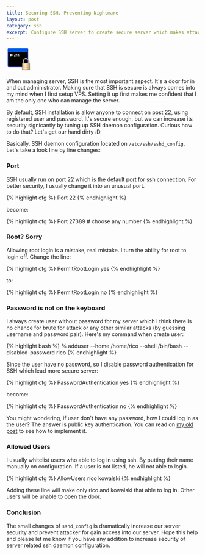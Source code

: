 ```yaml
---
title: Securing SSH, Preventing Nightmare
layout: post
category: ssh
excerpt: Configure SSH server to create secure server which makes attackers go away.
---
```


<img src="/img/ssh.png" alt="ssh" class="right">

When managing server, SSH is the most important aspect. It's a door for in and out administrator. Making sure that SSH is secure is always comes into my mind when I first setup VPS. Setting it up first makes me confident that I am the only one who can manage the server.

By default, SSH installation is allow anyone to connect on post 22, using registered user and password. It's secure enough, but we can increase its security signicantly by tuning up SSH daemon configuration. Curious how to do that? Let's get our hand dirty :D

Basically, SSH daemon configuration located on `/etc/ssh/sshd_config`, Let's take a look line by line changes:

### Port

SSH usually run on port 22 which is the default port for ssh connection. For better security, I usually change it into an unusual port.

{% highlight cfg %}
Port 22
{% endhighlight %}

become:

{% highlight cfg %}
Port 27389 # choose any number
{% endhighlight %}

### Root? Sorry

Allowing root login is a mistake, real mistake. I turn the ability for root to login off. Change the line:

{% highlight cfg %}
PermitRootLogin yes
{% endhighlight %}

to:

{% highlight cfg %}
PermitRootLogin no
{% endhighlight %}

### Password is not on the keyboard

I always create user without password for my server which I think there is no chance for brute for attack or any other similar attacks (by guessing username and password pair). Here's my command when create user:

{% highlight bash %}
% adduser --home /home/rico --shell /bin/bash --disabled-password rico
{% endhighlight %}

Since the user have no password, so I disable password authentication for SSH which lead more secure server:

{% highlight cfg %}
PasswordAuthentication yes
{% endhighlight %}

become:

{% highlight cfg %}
PasswordAuthentication no
{% endhighlight %}

You might wondering, if user don't have any password, how I could log in as the user? The answer is public key authentication. You can read on <a href="/2009/08/passwordless-ssh-on-site5/">my old post</a> to see how to implement it.

### Allowed Users

I usually whitelist users who able to log in using ssh. By putting their name manually on configuration. If a user is not listed, he will not able to login.

{% highlight cfg %}
AllowUsers rico kowalski
{% endhighlight %}

Adding these line will make only rico and kowalski that able to log in. Other users will be unable to open the door.

### Conclusion

The small changes of `sshd_config` is dramatically increase our server security and prevent attacker for gain access into our server. Hope this help and please let me know if you have any addition to increase security of server related ssh daemon configuration.
